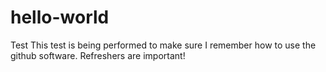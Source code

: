 # hello-world
Test
This test is being performed to make sure I remember how to use the github software.
Refreshers are important!
